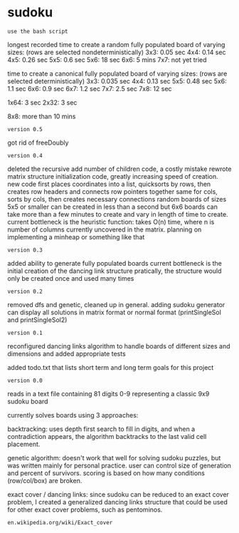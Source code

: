 # sudoku

	use the bash script

longest recorded time to create a random fully populated board of varying sizes:
(rows are selected nondeterministically)
3x3: 0.05 sec
4x4: 0.14 sec
4x5: 0.26 sec
5x5: 0.6 sec
5x6: 18 sec
6x6: 5 mins
7x7: not yet tried

time to create a canonical fully populated board of varying sizes:
(rows are selected deterministically)
3x3: 0.035 sec
4x4: 0.13 sec
5x5: 0.48 sec
5x6: 1.1 sec
6x6: 0.9 sec
6x7: 1.2 sec
7x7: 2.5 sec
7x8: 12 sec

1x64: 3 sec
2x32: 3 sec

8x8: more than 10 mins

	version 0.5

got rid of freeDoubly

	version 0.4

deleted the recursive add number of children code, a costly mistake
rewrote matrix structure initialization code, greatly increasing
speed of creation. new code first places coordinates into a list,
quicksorts by rows, then creates row headers and connects row pointers together
same for cols, sorts by cols, then creates necessary connections
random boards of sizes 5x5 or smaller can be created in less than a second
but 6x6 boards can take more than a few minutes to create and vary in
length of time to create.
current bottleneck is the heuristic function: takes O(n) time, where
n is number of columns currently uncovered in the matrix.
planning on implementing a minheap or something like that

	version 0.3

added ability to generate fully populated boards
current bottleneck is the initial creation of the dancing link structure
pratically, the structure would only be created once and used many times

	version 0.2

removed dfs and genetic, cleaned up in general.
adding sudoku generator
can display all solutions in matrix format or normal format
(printSingleSol and printSingleSol2)

	version 0.1

reconfigured dancing links algorithm to handle boards of different sizes and
dimensions and added appropriate tests

added todo.txt that lists short term and long term goals for this project

	version 0.0

reads in a text file containing 81 digits 0-9 representing a classic 9x9
sudoku board

currently solves boards using 3 approaches:

backtracking:
uses depth first search to fill in digits, and when a contradiction appears, the
algorithm backtracks to the last valid cell placement.

genetic algorithm:
doesn't work that well for solving sudoku puzzles, but was written mainly for
personal practice. user can control size of generation and percent of survivors.
scoring is based on how many conditions (row/col/box) are broken.

exact cover / dancing links:
since sudoku can be reduced to an exact cover problem, I created a generalized
dancing links structure that could be used for other exact cover problems, such
as pentominos.

	en.wikipedia.org/wiki/Exact_cover
